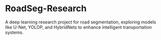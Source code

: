 # RoadSeg-Research
A deep learning research project for road segmentation, exploring models like U-Net, YOLOP, and HybridNets to enhance intelligent transportation systems.
